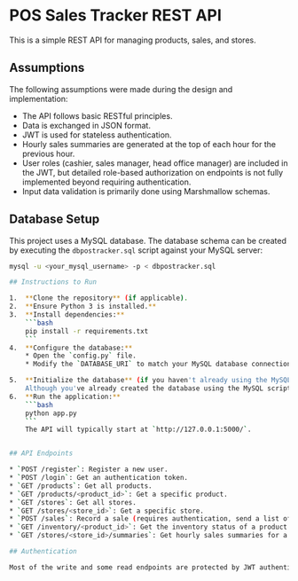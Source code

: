 # POS Sales Tracker REST API

This is a simple REST API for managing products, sales, and stores.

## Assumptions

The following assumptions were made during the design and implementation:

* The API follows basic RESTful principles.
* Data is exchanged in JSON format.
* JWT is used for stateless authentication.
* Hourly sales summaries are generated at the top of each hour for the previous hour.
* User roles (cashier, sales manager, head office manager) are included in the JWT, but detailed role-based authorization on endpoints is not fully implemented beyond requiring authentication.
* Input data validation is primarily done using Marshmallow schemas.

## Database Setup

This project uses a MySQL database. The database schema can be created by executing the `dbpostracker.sql` script against your MySQL server:

```bash
mysql -u <your_mysql_username> -p < dbpostracker.sql

## Instructions to Run

1.  **Clone the repository** (if applicable).
2.  **Ensure Python 3 is installed.**
3.  **Install dependencies:**
    ```bash
    pip install -r requirements.txt
    ```
4.  **Configure the database:**
    * Open the `config.py` file.
    * Modify the `DATABASE_URI` to match your MySQL database connection details (username, password, host, port, database name).

5.  **Initialize the database** (if you haven't already using the MySQL script):
    Although you've already created the database using the MySQL script, Flask-SQLAlchemy will interact with it based on the models. You might not need to explicitly initialize it via Python if the schema is already set up.
6.  **Run the application:**
    ```bash
    python app.py
    ```
    The API will typically start at `http://127.0.0.1:5000/`.


## API Endpoints

* `POST /register`: Register a new user.
* `POST /login`: Get an authentication token.
* `GET /products`: Get all products.
* `GET /products/<product_id>`: Get a specific product.
* `GET /stores`: Get all stores.
* `GET /stores/<store_id>`: Get a specific store.
* `POST /sales`: Record a sale (requires authentication, send a list of items).
* `GET /inventory/<product_id>`: Get the inventory status of a product (requires authentication).
* `GET /stores/<store_id>/summaries`: Get hourly sales summaries for a store (requires authentication).

## Authentication

Most of the write and some read endpoints are protected by JWT authentication. You need to log in via `/login` to get a token and then include it in the `Authorization` header as a Bearer token.
